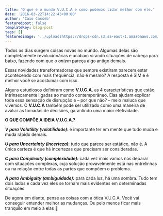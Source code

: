```yaml
---
title: 'O que é o mundo V.U.C.A e como podemos lidar melhor com ele.'
date: '2016-03-22T14:22:43+00:00'
author: 'Caio Casseb'
featuredpost: false
templateKey: blog-post
tags: []
featuredimage: '../uploadshttps://drops-cdn.s3.sa-east-1.amazonaws.com/drops-new/wp-content/uploads/2016/03/22141642/VUCA.001-150x150.jpeg'
---
```

Todos os dias surgem coisas novas no mundo. Algumas delas são completamente revolucionárias e acabam virando situações de cabeça para baixo, fazendo com que o *ontem* pareça algo antigo demais.

Essas novidades transformadoras que sempre existiram parecem estar acontecendo com mais frequência, não é mesmo? A resposta é SIM e é melhor você se acostumar com isso.

Alguns estudiosos definiram como **V.U.C.A**. as 4 características que estão intrinsecamente ligadas ao mundo contemporâneo. Elas ajudam explicar toda essa sensação de disrupção e – por que não? – meio maluca que vivemos. O **V.U.C.A** também pode ser utilizado como uma maneira de avaliar as tomadas de decisões, garantindo uma maior efetividade.

**O QUE COMPÕE A IDEIA V.U.C.A.?**

***V para Volatility (volatilidade)***: é importante ter em mente que tudo muda e muda rápido demais.

***U para Uncertainty (incerteza)***: tudo que parece ser estático, não é. A única certeza é que há incertezas que precisam ser consideradas.

***C para Complexity (complexidade):*** cada vez mais vamos nos deparar com situações complexas, cuja solução provavelmente está nas entrelinhas ou na relação entre todas as partes que compõem o problema.

***A para Ambiguity (ambiguidade):*** para cada luz, há uma sombra. Tudo tem dois lados e cada vez eles se tornam mais evidentes em determinadas situações.

De agora em diante, pense as coisas com a ótica V.U.C.A. Você vai conseguir entender melhor as mudanças. Ou pelo menos ficar mais tranquilo em meio a elas 🙂